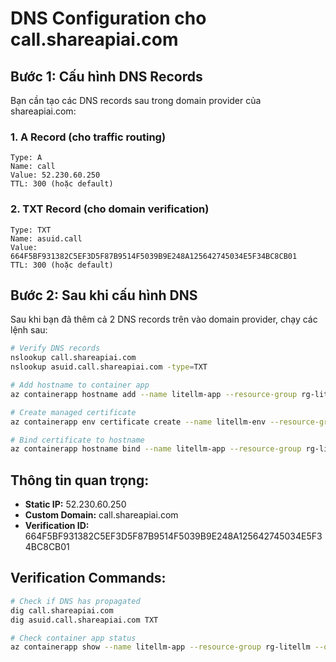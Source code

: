 # DNS Configuration cho call.shareapiai.com

## Bước 1: Cấu hình DNS Records

Bạn cần tạo các DNS records sau trong domain provider của shareapiai.com:

### 1. A Record (cho traffic routing)
```
Type: A
Name: call
Value: 52.230.60.250
TTL: 300 (hoặc default)
```

### 2. TXT Record (cho domain verification)
```
Type: TXT
Name: asuid.call
Value: 664F5BF931382C5EF3D5F87B9514F5039B9E248A125642745034E5F34BC8CB01
TTL: 300 (hoặc default)
```

## Bước 2: Sau khi cấu hình DNS

Sau khi bạn đã thêm cả 2 DNS records trên vào domain provider, chạy các lệnh sau:

```bash
# Verify DNS records
nslookup call.shareapiai.com
nslookup asuid.call.shareapiai.com -type=TXT

# Add hostname to container app
az containerapp hostname add --name litellm-app --resource-group rg-litellm --hostname call.shareapiai.com

# Create managed certificate
az containerapp env certificate create --name litellm-env --resource-group rg-litellm --certificate-name shareapiai-cert --hostname call.shareapiai.com --validation-method HTTP

# Bind certificate to hostname
az containerapp hostname bind --name litellm-app --resource-group rg-litellm --hostname call.shareapiai.com --environment litellm-env
```

## Thông tin quan trọng:

- **Static IP:** 52.230.60.250
- **Custom Domain:** call.shareapiai.com
- **Verification ID:** 664F5BF931382C5EF3D5F87B9514F5039B9E248A125642745034E5F34BC8CB01

## Verification Commands:

```bash
# Check if DNS has propagated
dig call.shareapiai.com
dig asuid.call.shareapiai.com TXT

# Check container app status
az containerapp show --name litellm-app --resource-group rg-litellm --query "properties.configuration.ingress"
```
